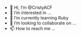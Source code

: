 - 👋 Hi, I’m @CristyACF
- 👀 I’m interested in ...
- 🌱 I’m currently learning Ruby
- 💞️ I’m looking to collaborate on ...
- 📫 How to reach me ...

<!---
CristyACF/CristyACF is a ✨ special ✨ repository because its `README.md` (this file) appears on your GitHub profile.
You can click the Preview link to take a look at your changes.
--->
